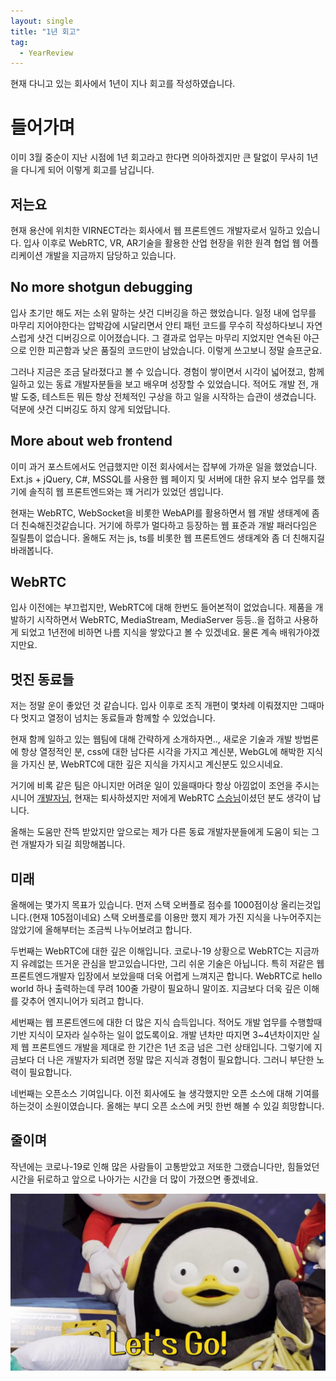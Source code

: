 ```yaml
---
layout: single
title: "1년 회고"
tag:
  - YearReview
---
```


현재 다니고 있는 회사에서 1년이 지나 회고를 작성하였습니다.

# 들어가며

이미 3월 중순이 지난 시점에 1년 회고라고 한다면 의아하겠지만 큰 탈없이 무사히 1년을 다니게 되어 이렇게 회고를 남깁니다. 

## 저는요

현재 용산에 위치한 VIRNECT라는 회사에서 웹 프론트엔드 개발자로서 일하고 있습니다. 입사 이후로 WebRTC, VR, AR기술을 활용한 산업 현장을 위한 원격 협업 웹 어플리케이션 개발을 지금까지 담당하고 있습니다. 


## No more shotgun debugging
입사 초기만 해도 저는 소위 말하는 샷건 디버깅을 하곤 했었습니다. 일정 내에 업무를 마무리 지어야한다는 압박감에 시달리면서 안티 패턴 코드를 무수히 작성하다보니 자연스럽게 샷건 디버깅으로 이어졌습니다. 그 결과로 업무는 마무리 지었지만 연속된 야근으로 인한 피곤함과 낮은 품질의 코드만이 남았습니다. 이렇게 쓰고보니 정말 슬프군요.

그러나 지금은 조금 달라졌다고 볼 수 있습니다. 경험이 쌓이면서 시각이 넓어졌고, 함께 일하고 있는 동료 개발자분들을 보고 배우며 성장할 수 있었습니다. 적어도 개발 전, 개발 도중, 테스트든 뭐든 항상 전체적인 구상을 하고 일을 시작하는 습관이 생겼습니다. 덕분에 샷건 디버깅도 하지 않게 되었답니다. 


## More about web frontend

이미 과거 포스트에서도 언급했지만 이전 회사에서는 잡부에 가까운 일을 했었습니다. Ext.js + jQuery, C#, MSSQL를 사용한 웹 페이지 및 서버에 대한 유지 보수 업무를 했기에 솔직히 웹 프론트엔드와는 꽤 거리가 있었던 셈입니다. 

현재는 WebRTC, WebSocket을 비롯한 WebAPI를 활용하면서 웹 개발 생태계에 좀더 친숙해진것같습니다. 거기에 하루가 멀다하고 등장하는 웹 표준과 개발 패러다임은 질릴틈이 없습니다. 올해도 저는 js, ts를 비롯한 웹 프론트엔드 생태계와 좀 더 친해지길 바래봅니다.


## WebRTC
입사 이전에는 부끄럽지만, WebRTC에 대해 한번도 들어본적이 없었습니다. 제품을 개발하기 시작하면서 WebRTC, MediaStream, MediaServer 등등..을 접하고 사용하게 되었고 1년전에 비하면 나름 지식을 쌓았다고 볼 수 있겠네요. 물론 계속 배워가야겠지만요.


## 멋진 동료들
저는 정말 운이 좋았던 것 같습니다. 입사 이후로 조직 개편이 몇차례 이뤄졌지만 그때마다 멋지고 열정이 넘치는 동료들과 함께할 수 있었습니다. 

현재 함께 일하고 있는 웹팀에 대해 간략하게 소개하자면.., 새로운 기술과 개발 방법론에 항상 열정적인 분, css에 대한 남다른 시각을 가지고 계신분, WebGL에 해박한 지식을 가지신 분, WebRTC에 대한 깊은 지식을 가지시고 계신분도 있으시네요. 


거기에 비록 같은 팀은 아니지만 어려운 일이 있을때마다 항상 아낌없이 조언을 주시는 시니어 [개발자님](https://github.com/jongfeel), 현재는 퇴사하셨지만 저에게 WebRTC [스승님](https://github.com/hissinger)이셨던 분도 생각이 납니다.

올해는 도움만 잔뜩 받았지만 앞으로는 제가 다른 동료 개발자분들에게 도움이 되는 그런 개발자가 되길 희망해봅니다.


## 미래
올해에는 몇가지 목표가 있습니다. 먼저 스택 오버플로 점수를 1000점이상 올리는것입니다.(현재 105점이네요) 스택 오버플로를 이용만 했지 제가 가진 지식을 나누어주지는 않았기에 올해부터는 조금씩 나누어보려고 합니다. 

두번째는 WebRTC에 대한 깊은 이해입니다. 코로나-19 상황으로 WebRTC는 지금까지 유례없는 뜨거운 관심을 받고있습니다만, 그리 쉬운 기술은 아닙니다. 특히 저같은 웹 프론트엔드개발자 입장에서 보았을때 더욱 어렵게 느껴지곤 합니다. WebRTC로 hello world 하나 출력하는데 무려 100줄 가량이 필요하니 말이죠. 지금보다 더욱 깊은 이해를 갖추어 엔지니어가 되려고 합니다.

세번째는 웹 프론트엔드에 대한 더 많은 지식 습득입니다. 적어도 개발 업무를 수행할때 기반 지식이 모자라 실수하는 일이 없도록이요. 개발 년차만 따지면 3~4년차이지만 실제 웹 프론트엔드 개발을 제대로 한 기간은 1년 조금 넘은 그런 상태입니다. 그렇기에 지금보다 더 나은 개발자가 되려면 정말 많은 지식과 경험이 필요합니다. 그러니 부단한 노력이 필요합니다.

네번째는 오픈소스 기여입니다. 이전 회사에도 늘 생각했지만 오픈 소스에 대해 기여를 하는것이 소원이였습니다. 올해는 부디 오픈 소스에 커밋 한번 해볼 수 있길 희망합니다.

## 줄이며
작년에는 코로나-19로 인해 많은 사람들이 고통받았고 저또한 그랬습니다만, 힘들었던 시간을 뒤로하고 앞으로 나아가는 시간을 더 많이 가졌으면 좋겠네요.


![pengsu_let's go](https://github.com/momoci99/momoci99.github.io/blob/master/assets/img/Etc/go_pengsu.jpeg?raw=true)